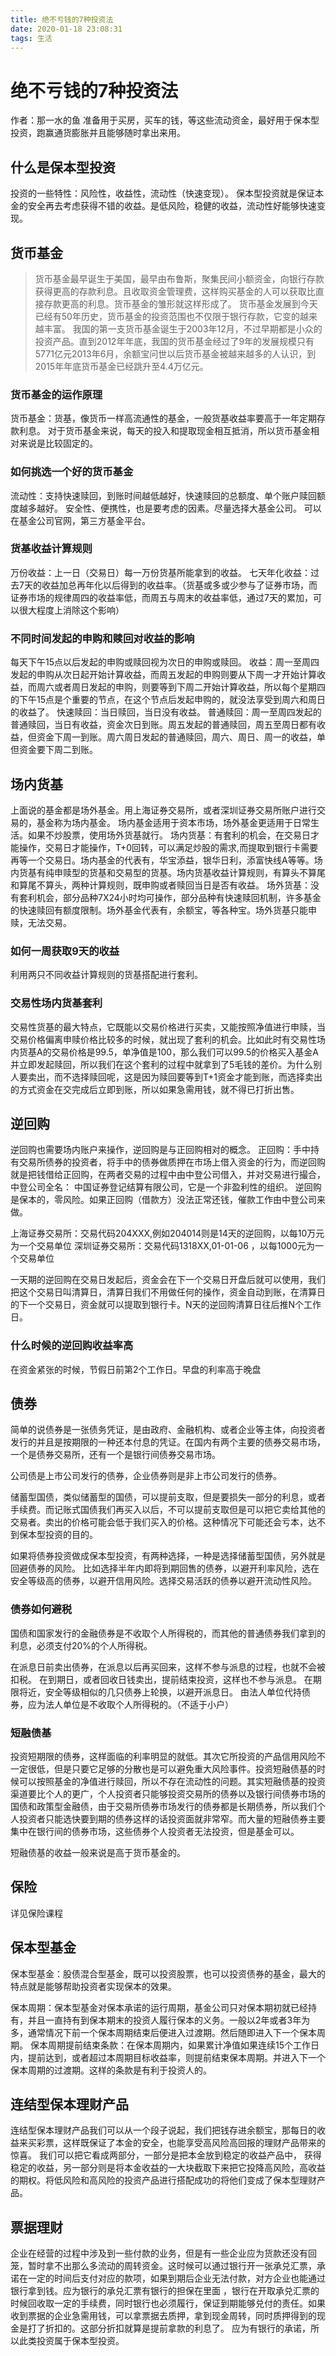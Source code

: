 ```yaml
---
title: 绝不亏钱的7种投资法
date: 2020-01-18 23:08:31
tags: 生活
---
```


# 绝不亏钱的7种投资法
作者：那一水的鱼
准备用于买房，买车的钱，等这些流动资金，最好用于保本型投资，跑赢通货膨胀并且能够随时拿出来用。

## 什么是保本型投资
投资的一些特性：风险性，收益性，流动性（快速变现）。
保本型投资就是保证本金的安全再去考虑获得不错的收益。是低风险，稳健的收益，流动性好能够快速变现。

## 货币基金
>货币基金最早诞生于美国，最早由布鲁斯，聚集民间小额资金，向银行存款获得更高的存款利息。且收取资金管理费，这样购买基金的人可以获取比直接存款更高的利息。货币基金的雏形就这样形成了。
>货币基金发展到今天已经有50年历史，货币基金的投资范围也不仅限于银行存款，它变的越来越丰富。
>我国的第一支货币基金诞生于2003年12月，不过早期都是小众的投资产品。直到2012年年底，我国的货币基金经过了9年的发展规模只有5771亿元2013年6月，余额宝问世以后货币基金被越来越多的人认识，到2015年年底货币基金已经跳升至4.4万亿元。

### 货币基金的运作原理
货币基金：货基，像货币一样高流通性的基金，一般货基收益率要高于一年定期存款利息。
对于货币基金来说，每天的投入和提取现金相互抵消，所以货币基金相对来说是比较固定的。
### 如何挑选一个好的货币基金
流动性：支持快速赎回，到账时间越低越好，快速赎回的总额度、单个账户赎回额度越多越好。
安全性、便携性，也是要考虑的因素。尽量选择大基金公司。
可以在基金公司官网，第三方基金平台。

### 货基收益计算规则
万份收益：上一日（交易日）每一万份货基所能拿到的收益。
七天年化收益：过去7天的收益加总再年化以后得到的收益率。（货基或多或少参与了证券市场，而证券市场的规律周四的收益率低，而周五与周末的收益率低，通过7天的累加，可以很大程度上消除这个影响）

### 不同时间发起的申购和赎回对收益的影响
每天下午15点以后发起的申购或赎回视为次日的申购或赎回。
收益：周一至周四发起的申购从次日起开始计算收益，而周五发起的申购则要从下周一才开始计算收益，而周六或者周日发起的申购，则要等到下周二开始计算收益，所以每个星期四的下午15点是个重要的节点，在这个节点后发起申购的，就没法享受到周六和周日的收益了。
快速赎回：当日赎回，当日没有收益。
普通赎回：周一至周四发起的普通赎回，当日有收益，资金次日到账。周五发起的普通赎回，周五至周日都有收益，但资金下周一到账。周六周日发起的普通赎回，周六、周日、周一的收益，单但资金要下周二到账。

## 场内货基
上面说的基金都是场外基金。用上海证券交易所，或者深圳证券交易所账户进行交易的，基金称为场内基金。
场内基金适用于资本市场，场外基金更适用于日常生活。如果不炒股票，使用场外货基就行。
场内货基：有套利的机会，在交易日才能操作，交易日才能操作，T+0回转，可以满足炒股的需求,而提取到银行卡需要再等一个交易日。场内基金的代表有，华宝添益，银华日利，添富快线A等等。场内货基有纯申赎型的货基和交易型的货基。场内货基收益计算规则，有算头不算尾和算尾不算头，两种计算规则，既申购或者赎回当日是否有收益。
场外货基：没有套利机会，部分品种7X24小时均可操作，部分品种有快速赎回机制，许多基金的快速赎回有额度限制。场外基金代表有，余额宝，等各种宝。场外货基只能申赎，无法交易。

### 如何一周获取9天的收益
利用两只不同收益计算规则的货基搭配进行套利。

### 交易性场内货基套利
交易性货基的最大特点，它既能以交易价格进行买卖，又能按照净值进行申赎，当交易价格偏离申赎价格比较多的时候，就出现了套利的机会。比如此时有交易性场内货基A的交易价格是99.5，单净值是100，那么我们可以99.5的价格买入基金A并立即发起赎回，所以我们在这个套利的过程中就拿到了5毛钱的差价。为什么别人要卖出，而不选择赎回呢，这是因为赎回要等到T+1资金才能到账，而选择卖出的方式资金在交完成后立即到账，所以如果急需用钱，就不得已打折出售。

## 逆回购
逆回购也需要场内账户来操作，逆回购是与正回购相对的概念。
正回购：手中持有交易所债券的投资者，将手中的债券做质押在市场上借入资金的行为，而逆回购就是把钱借给正回购，在两者交易的过程中由中登公司借入，并对交易进行撮合，中登公司全名： 中国证券登记结算有限公司，它是一个非盈利性的组织。
逆回购是保本的，零风险。如果正回购（借款方）没法正常还钱，催款工作由中登公司来做。

上海证券交易所：交易代码204XXX,例如204014则是14天的逆回购，以每10万元为一个交易单位
深圳证券交易所：交易代码1318XX,01-01-06 ，以每1000元为一个交易单位

一天期的逆回购在交易日发起后，资金会在下一个交易日开盘后就可以使用，我们把这个交易日叫清算日，清算日我们不用做任何的操作，资金自动到账，在清算日的下一个交易日，资金就可以提取到银行卡。N天的逆回购清算日往后推N个工作日。

### 什么时候的逆回购收益率高
在资金紧张的时候，节假日前第2个工作日。早盘的利率高于晚盘

## 债券
简单的说债券是一张债务凭证，是由政府、金融机构、或者企业等主体，向投资者发行的并且是按期限的一种还本付息的凭证。在国内有两个主要的债券交易市场，一个是债券交易所，还有一个是银行间债券交易市场。

公司债是上市公司发行的债券，企业债券则是非上市公司发行的债券。

储蓄型国债，类似储蓄型的国债，可以提前支取，但是要损失一部分的利息，或者手续费。而记账式国债我们再买入以后，不可以提前支取但是可以把它卖给其他的交易者。卖出的价格可能会低于我们买入的价格。这种情况下可能还会亏本，达不到保本型投资的目的。

如果将债券投资做成保本型投资，有两种选择，一种是选择储蓄型国债，另外就是回避债券的风险。
比如选择半年内即将到期回售的债券，以避开利率风险，选在安全等级高的债券，以避开信用风险。选择交易活跃的债券以避开流动性风险。

### 债券如何避税
国债和国家发行的金融债券是不收取个人所得税的，而其他的普通债券我们拿到的利息，必须支付20%的个人所得税。

在派息日前卖出债券，在派息以后再买回来，这样不参与派息的过程，也就不会被扣税。
在到期日，或者回收日钱卖出，提前结束投资，这样也不参与派息。
在期限将近，安全等级相似的几只债券上轮换，以避开派息日。
由法人单位代持债券，应为法人单位是不收取个人所得税的。（不适于小户）

### 短融债基
投资短期限的债券，这样面临的利率明显的就低。其次它所投资的产品信用风险不一定很低，但是只要它足够的分散也是可以避免重大风险事件。投资短融债基的时候可以按照基金的净值进行赎回，所以不存在流动性的问题。其实短融债基的投资渠道要比个人的更广，个人投资者只能够投资交易所的债券以及银行间债券市场的国债和政策型金融债，由于交易所债券市场发行的债券都是长期债券，所以我们个人投资者只能选快要到期的债券这样的话投资面就非常窄。而大量的短融债券主要集中在银行间的债券市场，这些债券个人投资者无法投资，但是基金可以。

短融债基的收益一般来说是高于货币基金的。

## 保险

详见保险课程

## 保本型基金
保本型基金：股债混合型基金，既可以投资股票，也可以投资债券的基金，最大的特点就是能够帮助投资者实现保本的效果。

保本周期：保本型基金对保本承诺的运行周期，基金公司只对保本期初就已经持有，并且一直持有到保本期末的投资人履行保本的义务。一般以2年或者3年为多，通常情况下前一个保本周期结束后便进入过渡期。然后随即进入下一个保本周期。
保本周期提前结束条款：在保本周期内，如果累计净值如果连续15个工作日内，提前达到，或者超过本周期目标收益率，则提前结束保本周期。并进入下一个保本周期的过渡期。这样的条款是有利于投资人的。

## 连结型保本理财产品

连结型保本理财产品我们可以从一个段子说起，我们把钱存进余额宝，那每日的收益来买彩票，这样既保证了本金的安全，也能享受高风险高回报的理财产品带来的惊喜。
我们可以把它看成两部分，一部分是把本金放到稳定的收益产品中， 获得稳定的收益，另一部分则是将本金收益的一大块截取下来把它投降高风险，高收益的期权。将低风险和高风险的投资产品进行搭配成功的将他们变成了保本型理财产品。

## 票据理财
企业在经营的过程中涉及到一些付款的业务，但是有一些企业应为货款还没有回笼，暂时拿不出那么多流动的周转资金。这时候可以通过银行开一张承兑汇票，承诺在一定的时间后支付对应的款项，如果到期后企业无法付款，对方企业也能通过银行拿到钱。应为银行的承兑汇票有银行的担保在里面 ，银行在开取承兑汇票的时候回收取一定的手续费，同时银行也必须履行，保证到期能够兑付的责任。如果收到票据的企业急需用钱，可以拿票据去质押，拿到现金周转，同时质押得到的现金是打了折扣的。这部分折扣就算是提前拿款的利息了。
应为有银行的承诺，所以此类投资属于保本型投资。



